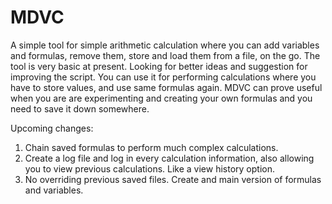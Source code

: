 # MDVC
A simple tool for simple arithmetic calculation where you can add variables and formulas, remove them, store and load them from a file, on the go. 
The tool is very basic at present. Looking for better ideas and suggestion for improving the script.
You can use it for performing calculations where you have to store values, and use same formulas again. 
MDVC can prove useful when you are are experimenting and creating your own formulas and you need to save it down somewhere. 

Upcoming changes:
1. Chain saved formulas to perform much complex calculations.
2. Create a log file and log in every calculation information, also allowing you to view previous calculations. Like a view history option.
3. No overriding previous saved files. Create and main version of formulas and variables.
